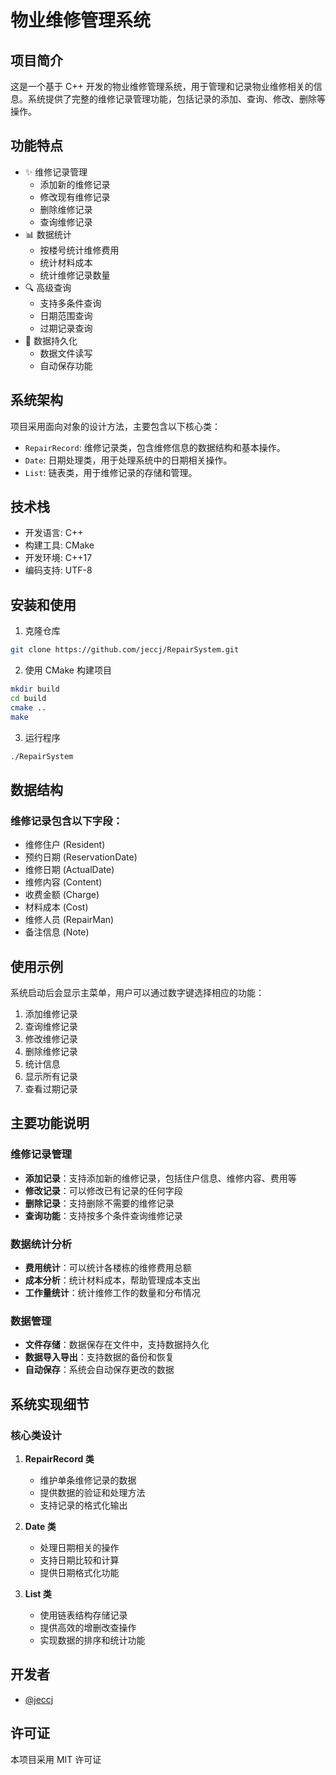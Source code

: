 # 物业维修管理系统

## 项目简介
这是一个基于 C++ 开发的物业维修管理系统，用于管理和记录物业维修相关的信息。系统提供了完整的维修记录管理功能，包括记录的添加、查询、修改、删除等操作。

## 功能特点
- ✨ 维修记录管理
  - 添加新的维修记录
  - 修改现有维修记录
  - 删除维修记录
  - 查询维修记录
- 📊 数据统计
  - 按楼号统计维修费用
  - 统计材料成本
  - 统计维修记录数量
- 🔍 高级查询
  - 支持多条件查询
  - 日期范围查询
  - 过期记录查询
- 💾 数据持久化
  - 数据文件读写
  - 自动保存功能

## 系统架构
项目采用面向对象的设计方法，主要包含以下核心类：
- `RepairRecord`: 维修记录类，包含维修信息的数据结构和基本操作。
- `Date`: 日期处理类，用于处理系统中的日期相关操作。
- `List`: 链表类，用于维修记录的存储和管理。

## 技术栈
- 开发语言: C++
- 构建工具: CMake
- 开发环境: C++17
- 编码支持: UTF-8

## 安装和使用
1. 克隆仓库
```bash
git clone https://github.com/jeccj/RepairSystem.git
```

2. 使用 CMake 构建项目
```bash
mkdir build
cd build
cmake ..
make
```

3. 运行程序
```bash
./RepairSystem
```

## 数据结构
### 维修记录包含以下字段：
- 维修住户 (Resident)
- 预约日期 (ReservationDate)
- 维修日期 (ActualDate)
- 维修内容 (Content)
- 收费金额 (Charge)
- 材料成本 (Cost)
- 维修人员 (RepairMan)
- 备注信息 (Note)

## 使用示例
系统启动后会显示主菜单，用户可以通过数字键选择相应的功能：
1. 添加维修记录
2. 查询维修记录
3. 修改维修记录
4. 删除维修记录
5. 统计信息
6. 显示所有记录
7. 查看过期记录

## 主要功能说明
### 维修记录管理
- **添加记录**：支持添加新的维修记录，包括住户信息、维修内容、费用等
- **修改记录**：可以修改已有记录的任何字段
- **删除记录**：支持删除不需要的维修记录
- **查询功能**：支持按多个条件查询维修记录

### 数据统计分析
- **费用统计**：可以统计各楼栋的维修费用总额
- **成本分析**：统计材料成本，帮助管理成本支出
- **工作量统计**：统计维修工作的数量和分布情况

### 数据管理
- **文件存储**：数据保存在文件中，支持数据持久化
- **数据导入导出**：支持数据的备份和恢复
- **自动保存**：系统会自动保存更改的数据

## 系统实现细节
### 核心类设计
1. **RepairRecord 类**
   - 维护单条维修记录的数据
   - 提供数据的验证和处理方法
   - 支持记录的格式化输出

2. **Date 类**
   - 处理日期相关的操作
   - 支持日期比较和计算
   - 提供日期格式化功能

3. **List 类**
   - 使用链表结构存储记录
   - 提供高效的增删改查操作
   - 实现数据的排序和统计功能

## 开发者
- [@jeccj](https://github.com/jeccj)

## 许可证
本项目采用 MIT 许可证 
